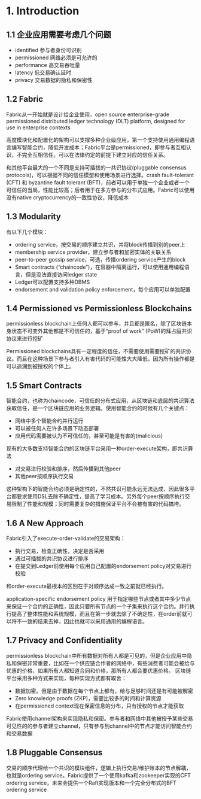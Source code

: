 # 1. Introduction
## 1.1 企业应用需要考虑几个问题
- identified 参与者身份可识别 
- permissioned 网络必须是可允许的
- performance 高交易吞吐量
- latency 低交易确认延时
- privacy 交易数据的隐私和保密性



## 1.2 Fabric
Fabric从一开始就是设计给企业使用，open source enterprise-grade permissioned distributed ledger technology (DLT) platform, designed for use in enterprise contexts

高度模块化和配置化的架构可以支撑多种企业级应用，第一个支持使用通用编程语言编写智能合约，降低开发成本；Fabric平台是permissioned，即参与者互相认识，不完全互相信任，可以在法律约定的前提下建立对应的信任关系。

和其他平台最大的一个不同是支持可插拔的一共识协议(pluggable consensus protocols)，可以根据不同的信任模型和使用场景进行选择。crash fault-tolerant (CFT) 和 byzantine fault tolerant (BFT)，前者可以用于单独一个企业或者一个可信任的当局，性能比较高；后者用于在多方参与的分布式应用。Fabric可以使用没有native cryptocurrency的一致性协议，降低成本

## 1.3 Modularity
有以下几个模块：
- ordering service，按交易的顺序建立共识，并将block传播到别的peer上
- membership service provider，建立参与者和加密实体的关联关系
- peer-to-peer gossip service，可选，传播ordering service产生的block
- Smart contracts (“chaincode”)，在容器中隔离运行，可以使用通用编程语言，但是没法直接访问ledger state
- Ledger可以配置支持多种DBMS
- endorsement and validation policy enforcement，每个应用可以单独配置

## 1.4 Permissioned vs Permissionless Blockchains
permissionless blockchain上任何人都可以参与，并且都是匿名，除了区块链本身状态不可变外其他都是不可信任的，基于“proof of work” (PoW)的拜占庭共识协议来进行挖矿

Permissioned blockchains具有一定程度的信任，不需要使用需要挖矿的共识协议。而且在这种场景下参与者引入有害代码的可能性大大降低，因为所有操作都是可以追溯到被授权的个体上。

## 1.5 Smart Contracts
智能合约，也称为chaincode，可信任的分布式应用，从区块链和底层的共识算法获取信任，是一个区块链应用的业务逻辑。使用智能合约的时候有几个关键点：
- 网络中多个智能合约并行运行
- 可以被任何人在许多场景下动态部署
- 应用代码需要被认为不可信任的，甚至可能是有害的(malicious)

现有的大多数支持智能合约的区块链平台采用一种order-execute架构，即共识算法
- 对交易进行校验和排序，然后传播到其他peer
- 其他peer按顺序执行交易

这种架构下的智能合约必须是确定性的，不然共识可能永远无法达成，因此很多平台都要求使用DSL去除不确定性，提高了学习成本。另外每个peer按顺序执行交易限制了性能和规模；同时需要复杂的措施保证平台不会被有害的代码搞垮。

## 1.6 A New Approach
Fabric引入了execute-order-validate的交易架构：
- 执行交易，检查正确性，决定是否采用
- 通过可插拔的共识协议进行排序
- 在提交到Ledger前使用每个应用自己配置的endorsement policy对交易进行校验

和order-execute最根本的区别在于对顺序达成一致之前就已经执行。

application-specific endorsement policy 用于指定哪些节点或者其中多少节点来保证一个合约的正确性，因此只要所有节点的一个子集来执行这个合约。并行执行提高了整体性能和系统规模，而且在第一步就去除了不确定性，在order前就可以将不一致的结果去掉，因此也就可以采用通用的编程语言。

## 1.7 Privacy and Confidentiality
permissionless blockchain中所有数据对所有人都是可见的，但是企业应用中隐私和保密非常重要，比如在一个供应链合作者的网络中，有些消费者可能会被给与优惠的价格，如果所有人都知道合同和价格，那所有人都会要优惠价格。
区块链平台采用多种方式来实现，每种实现方式都有取舍：
- 数据加密。但是由于数据在每个节点上都有，给与足够时间还是有可能被解密
- Zero knowledge proofs (ZKP)，需要比较多的时间和计算资源
- 在permissioned context现在保密信息的分布，只有授权的节点才能获取

Fabric使用channel架构来实现隐私和保密。参与者和网络中其他被授予某些交易可见性的的参与者建立channel，只有参与到channel中的节点才能访问智能合约和交易数据

## 1.8 Pluggable Consensus
交易的顺序代理给一个共识的模块组件，逻辑上执行交易/维护账本的节点解耦，也就是ordering service。Fabric提供了一个使用kafka和zookeeper实现的CFT ordering service，未来会提供一个Raft实现版本和一个完全分布式的BFT ordering service
